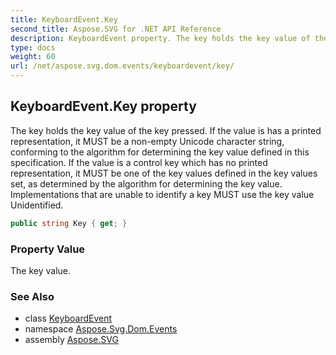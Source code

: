 ```yaml
---
title: KeyboardEvent.Key
second_title: Aspose.SVG for .NET API Reference
description: KeyboardEvent property. The key holds the key value of the key pressed. If the value is has a printed representation it MUST be a non-empty Unicode character string conforming to the algorithm for determining the key value defined in this specification. If the value is a control key which has no printed representation it MUST be one of the key values defined in the key values set as determined by the algorithm for determining the key value. Implementations that are unable to identify a key MUST use the key value Unidentified
type: docs
weight: 60
url: /net/aspose.svg.dom.events/keyboardevent/key/
---
```

## KeyboardEvent.Key property

The key holds the key value of the key pressed. If the value is has a printed representation, it MUST be a non-empty Unicode character string, conforming to the algorithm for determining the key value defined in this specification. If the value is a control key which has no printed representation, it MUST be one of the key values defined in the key values set, as determined by the algorithm for determining the key value. Implementations that are unable to identify a key MUST use the key value Unidentified.

```csharp
public string Key { get; }
```

### Property Value

The key value.

### See Also

* class [KeyboardEvent](../)
* namespace [Aspose.Svg.Dom.Events](../../keyboardevent/)
* assembly [Aspose.SVG](../../../)
